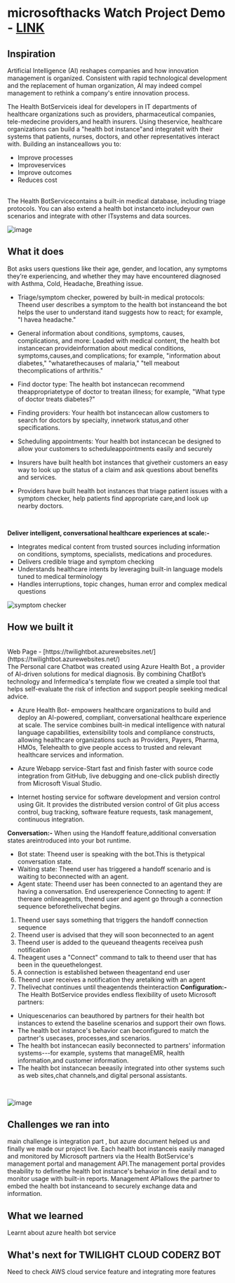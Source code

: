 # microsofthacks Watch Project Demo - [LINK](https://youtu.be/0GZ_3DighyE)
## Inspiration
Artificial Intelligence (AI) reshapes companies and how innovation management is organized. Consistent with rapid technological development and the replacement of human organization, AI may indeed compel management to rethink a company's entire innovation process.

The Health BotServiceis ideal for developers in IT departments of healthcare organizations such as providers,
pharmaceutical companies, tele-medecine providers,and health insurers. Using theservice, healthcare
organizations can build a "health bot instance"and integrateit with their systems that patients, nurses, doctors,
and other representatives interact with. Building an instanceallows you to:
<br>
- Improve processes
- Improveservices
- Improve outcomes
- Reduces cost
<br>
The Health BotServicecontains a built-in medical database, including triage protocols. You can also extend
a health bot instanceto includeyour own scenarios and integrate with other ITsystems and data sources.
<br>

![image](https://user-images.githubusercontent.com/101945531/206423236-d8045f4e-0e52-428c-9782-fef965251204.png)

## What it does
Bot asks users questions like their age, gender, and location, any symptoms they’re experiencing, and whether they may have encountered diagnosed with Asthma, Cold, Headache, Breathing issue.
- Triage/symptom checker, powered by built-in medical protocols: Theend user describes a
symptom to the health bot instanceand the bot helps the user to understand itand suggests how to
react; for example, "I havea headache."
- General information about conditions, symptoms, causes, complications, and more: Loaded
with medical content, the health bot instancecan provideinformation about medical conditions,
symptoms,causes,and complications; for example, "information about diabetes," "whatarethecauses of
malaria," "tell meabout thecomplications of arthritis."
- Find doctor type: The health bot instancecan recommend theappropriatetype of doctor to treatan
illness; for example, "What type of doctor treats diabetes?"
- Finding providers: Your health bot instancecan allow customers to search for doctors by specialty, innetwork status,and other specifications.
- Scheduling appointments: Your health bot instancecan be designed to allow your customers to
scheduleappointments easily and securely

- Insurers have built health bot instances that givetheir customers an easy way to look up the status of a claim and ask questions about benefits and services.
- Providers have built health bot instances that triage patient issues with a symptom checker, help patients find appropriate care,and look up nearby doctors.
<br>

**Deliver intelligent, conversational healthcare experiences at scale:-**
<br>
- Integrates medical content from trusted sources including information on conditions, symptoms, specialists, medications and procedures.
- Delivers credible triage and symptom checking
- Understands healthcare intents by leveraging built-in language models tuned to medical terminology
- Handles interruptions, topic changes, human error and complex medical questions

![symptom checker](https://user-images.githubusercontent.com/101945531/192080454-a6577ea5-7e62-43c8-a17b-fd8121b5a260.png)

## How we built it
<br>
Web Page - [https://twilightbot.azurewebsites.net/](https://twilightbot.azurewebsites.net/)
<br>
The Personal care Chatbot was created using Azure Health Bot , a provider of AI-driven solutions for medical diagnosis. By combining ChatBot’s technology and Infermedica's template flow we created a simple tool that helps self-evaluate the risk of infection and support people seeking medical advice.

- Azure Health Bot- empowers healthcare organizations to build and deploy an AI-powered, compliant, conversational healthcare experience at scale. The service combines built-in medical intelligence with natural language capabilities, extensibility tools and compliance constructs, allowing healthcare organizations such as Providers, Payers, Pharma, HMOs, Telehealth to give people access to trusted and relevant healthcare services and information.

- Azure Webapp service-Start fast and finish faster with source code integration from GitHub, live debugging and one-click publish directly from Microsoft Visual Studio.

- Internet hosting service for software development and version control using Git. It provides the distributed version control of Git plus access control, bug tracking, software feature requests, task management, continuous integration.

**Conversation:-**
When using the Handoff feature,additional conversation states areintroduced into your bot runtime.
- Bot state: Theend user is speaking with the bot.This is thetypical conversation state.
- Waiting state: Theend user has triggered a handoff scenario and is waiting to beconnected with an agent.
- Agent state: Theend user has been connected to an agentand they are having a conversation.
 End userexperience
Connecting to agent: If thereare onlineagents, theend user and agent go through a connection sequence
beforethelivechat begins.
1. Theend user says something that triggers the handoff connection sequence
2. Theend user is advised that they will soon beconnected to an agent
3. Theend user is added to the queueand theagents receivea push notification
4. Theagent uses a "Connect" command to talk to theend user that has been in the queuethelongest.
5. A connection is established between theagentand end user
6. Theend user receives a notification they aretalking with an agent
7. Thelivechat continues until theagentends theinteraction
**Configuration:-**
The Health BotService provides endless flexibility of useto Microsoft partners:
- Uniquescenarios can beauthored by partners for their health bot instances to extend the baseline scenarios and support their own flows.
- The health bot instance's behavior can beconfigured to match the partner's usecases, processes,and scenarios.
- The health bot instancecan easily beconnected to partners' information systems---for example, systems that manageEMR, health information,and customer information.
- The health bot instancecan beeasily integrated into other systems such as web sites,chat channels,and digital personal assistants.
<br>

![image](https://user-images.githubusercontent.com/101945531/206424000-c359aa9a-8312-4759-8311-ba0c38d15735.png)

## Challenges we ran into
main challenge is integration part , but azure document helped us and finally we made our project live.
Each health bot instanceis easily managed and monitored by Microsoft partners via the Health BotService's
management portal and management API.The management portal provides theability to definethe health bot
instance's behavior in fine detail and to monitor usage with built-in reports. Management APIallows the partner
to embed the health bot instanceand to securely exchange data and information.
## What we learned
Learnt about  azure health bot service

## What's next for TWILIGHT CLOUD CODERZ BOT
Need to check AWS cloud service feature and integrating more features

